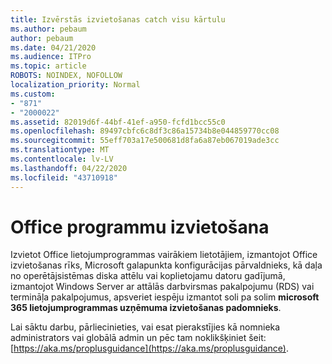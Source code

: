 ```yaml
---
title: Izvērstās izvietošanas catch visu kārtulu
ms.author: pebaum
author: pebaum
ms.date: 04/21/2020
ms.audience: ITPro
ms.topic: article
ROBOTS: NOINDEX, NOFOLLOW
localization_priority: Normal
ms.custom:
- "871"
- "2000022"
ms.assetid: 82019d6f-44bf-41ef-a950-fcfd1bcc55c0
ms.openlocfilehash: 89497cbfc6c8df3c86a15734b8e044859770cc08
ms.sourcegitcommit: 55eff703a17e500681d8fa6a87eb067019ade3cc
ms.translationtype: MT
ms.contentlocale: lv-LV
ms.lasthandoff: 04/22/2020
ms.locfileid: "43710918"
---
```

# <a name="deploy-office-apps"></a>Office programmu izvietošana

Izvietot Office lietojumprogrammas vairākiem lietotājiem, izmantojot Office izvietošanas rīks, Microsoft galapunkta konfigurācijas pārvaldnieks, kā daļa no operētājsistēmas diska attēlu vai koplietojamu datoru gadījumā, izmantojot Windows Server ar attālās darbvirsmas pakalpojumu (RDS) vai termināļa pakalpojumus, apsveriet iespēju izmantot soli pa solim **microsoft 365 lietojumprogrammas uzņēmuma izvietošanas padomnieks**.
  
Lai sāktu darbu, pārliecinieties, vai esat pierakstījies kā nomnieka administrators vai globālā admin un pēc tam noklikšķiniet šeit: [https://aka.ms/proplusguidance](https://aka.ms/proplusguidance).
  
